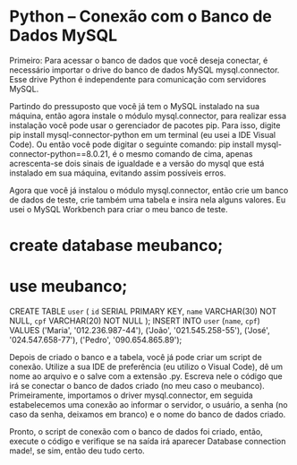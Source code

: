 # Python – Conexão com o Banco de Dados MySQL

Primeiro: Para acessar o banco de dados que você deseja conectar, é necessário importar o drive do banco de dados MySQL mysql.connector. Esse drive Python é independente para comunicação com servidores MySQL. 

Partindo do pressuposto que você já tem o MySQL instalado na sua máquina, então agora instale o módulo mysql.connector, para realizar essa instalação você pode usar o gerenciador de pacotes pip. Para isso, digite pip install mysql-connector-python em um terminal (eu usei a IDE Visual Code). Ou então você pode digitar o seguinte comando:  pip install mysql-connector-python==8.0.21, é o mesmo comando de cima, apenas acrescenta-se dois sinais de igualdade e a versão do mysql que está instalado em sua máquina, evitando assim possíveis erros. 
 
Agora que você já instalou o módulo mysql.connector, então crie um banco de dados de teste, crie também uma tabela e insira nela alguns valores. Eu usei o MySQL Workbench para criar o meu banco de teste. 


# create database meubanco;
# use meubanco;
CREATE TABLE `user` (
  `id` SERIAL PRIMARY KEY,
  `name` VARCHAR(30) NOT NULL,
  `cpf` VARCHAR(20) NOT NULL 
);
INSERT INTO `user` (`name`, `cpf`) VALUES ('Maria', '012.236.987-44'), 
('João', '021.545.258-55'),
('José', '024.547.658-77'), ('Pedro', '090.654.865.89');

 

Depois de criado o banco e a tabela, você já pode criar um script de conexão. Utilize a sua IDE de preferência (eu utilizo o Visual Code), dê um nome ao arquivo e o salve com a extensão .py. Escreva nele o código que irá se conectar o banco de dados criado (no meu caso o meubanco). Primeiramente, importamos o driver mysql.connector, em seguida estabelecemos uma conexão ao informar o servidor, o usuário, a senha (no caso da senha, deixamos em branco) e o nome do banco de dados criado. 

Pronto, o script de conexão com o banco de dados foi criado, então, execute o código e verifique se na saída irá aparecer Database connection made!, se sim, então deu tudo certo. 
